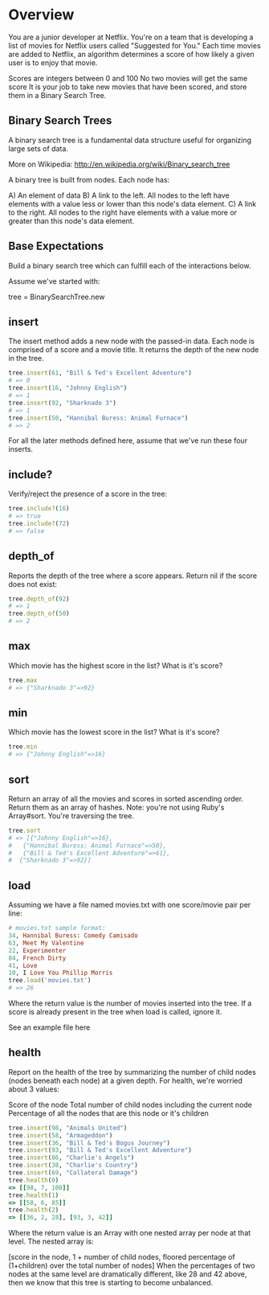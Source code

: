 # Overview

You are a junior developer at Netflix. You're on a team that is developing a list of movies for Netflix users called "Suggested for You." Each time movies are added to Netflix, an algorithm determines a score of how likely a given user is to enjoy that movie.

Scores are integers between 0 and 100
No two movies will get the same score
It is your job to take new movies that have been scored, and store them in a Binary Search Tree.

## Binary Search Trees

A binary search tree is a fundamental data structure useful for organizing large sets of data.

More on Wikipedia: http://en.wikipedia.org/wiki/Binary_search_tree

A binary tree is built from nodes. Each node has:

A) An element of data
B) A link to the left. All nodes to the left have elements with a value less or lower than this node's data element.
C) A link to the right. All nodes to the right have elements with a value more or greater than this node's data element.
## Base Expectations

Build a binary search tree which can fulfill each of the interactions below.

Assume we've started with:

tree = BinarySearchTree.new
## insert

The insert method adds a new node with the passed-in data. Each node is comprised of a score and a movie title. It returns the depth of the new node in the tree.
```ruby
tree.insert(61, "Bill & Ted's Excellent Adventure")
# => 0
tree.insert(16, "Johnny English")
# => 1
tree.insert(92, "Sharknado 3")
# => 1
tree.insert(50, "Hannibal Buress: Animal Furnace")
# => 2
```
For all the later methods defined here, assume that we've run these four inserts.

## include?

Verify/reject the presence of a score in the tree:
```ruby
tree.include?(16)
# => true
tree.include?(72)
# => false
```
## depth_of

Reports the depth of the tree where a score appears. Return nil if the score does not exist:
```ruby
tree.depth_of(92)
# => 1
tree.depth_of(50)
# => 2
```
## max

Which movie has the highest score in the list? What is it's score?
```ruby
tree.max
# => {"Sharknado 3"=>92}
```
## min

Which movie has the lowest score in the list? What is it's score?
```ruby
tree.min
# => {"Johnny English"=>16}
```
## sort

Return an array of all the movies and scores in sorted ascending order. Return them as an array of hashes. Note: you're not using Ruby's Array#sort. You're traversing the tree.
```ruby
tree.sort
# => [{"Johnny English"=>16},
#   {"Hannibal Buress: Animal Furnace"=>50},
#   {"Bill & Ted's Excellent Adventure"=>61},
#  {"Sharknado 3"=>92}]
```
## load

Assuming we have a file named movies.txt with one score/movie pair per line:
```ruby
# movies.txt sample format:
34, Hannibal Buress: Comedy Camisado
63, Meet My Valentine
22, Experimenter
84, French Dirty
41, Love
10, I Love You Phillip Morris
tree.load('movies.txt')
# => 26
```
Where the return value is the number of movies inserted into the tree. If a score is already present in the tree when load is called, ignore it.

See an example file here

## health

Report on the health of the tree by summarizing the number of child nodes (nodes beneath each node) at a given depth. For health, we're worried about 3 values:

Score of the node
Total number of child nodes including the current node
Percentage of all the nodes that are this node or it's children
```ruby
tree.insert(98, "Animals United")
tree.insert(58, "Armageddon")
tree.insert(36, "Bill & Ted's Bogus Journey")
tree.insert(93, "Bill & Ted's Excellent Adventure")
tree.insert(86, "Charlie's Angels")
tree.insert(38, "Charlie's Country")
tree.insert(69, "Collateral Damage")
tree.health(0)
=> [[98, 7, 100]]
tree.health(1)
=> [[58, 6, 85]]
tree.health(2)
=> [[36, 2, 28], [93, 3, 42]]
```
Where the return value is an Array with one nested array per node at that level. The nested array is:

[score in the node, 1 + number of child nodes, floored percentage of (1+children) over the total number of nodes]
When the percentages of two nodes at the same level are dramatically different, like 28 and 42 above, then we know that this tree is starting to become unbalanced.
